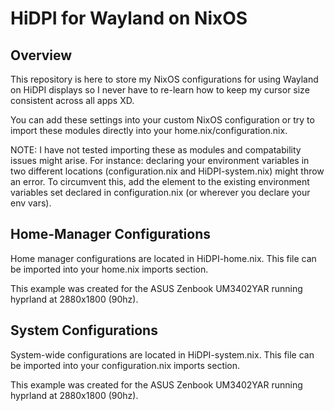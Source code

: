 # HiDPI for Wayland on NixOS
## Overview
This repository is here to store my NixOS configurations for using Wayland on HiDPI displays so I never have to re-learn how to keep my cursor size consistent across all apps XD.

You can add these settings into your custom NixOS configuration or try to import these modules directly into your home.nix/configuration.nix. 

NOTE: I have not tested importing these as modules and compatability issues might arise. For instance: declaring your environment variables in two different locations (configuration.nix and HiDPI-system.nix) might throw an error. To circumvent this, add the element to the existing environment variables set declared in configuration.nix (or wherever you declare your env vars).

## Home-Manager Configurations
Home manager configurations are located in HiDPI-home.nix. This file can be imported into your home.nix imports section. 

This example was created for the ASUS Zenbook UM3402YAR running hyprland at 2880x1800 (90hz).

## System Configurations
System-wide configurations are located in HiDPI-system.nix.
This file can be imported into your configuration.nix imports section.

This example was created for the ASUS Zenbook UM3402YAR running hyprland at 2880x1800 (90hz).

